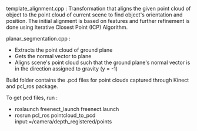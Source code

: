 template_alignment.cpp : Transformation that aligns the given point cloud of object to the point cloud of current scene to find object's orientation and position.  The initial alignment is based on features and further refinement is done using Iterative Closest Point (ICP) Algorithm.

planar_segmentation.cpp : 
- Extracts the point cloud of ground plane
- Gets the normal vector to plane
- Aligns scene's point cloud such that the ground plane's normal vector is in the direction assigned to gravity (y = -1)

Build folder contains the .pcd files for point clouds captured through Kinect and pcl_ros package.

To get pcd files, run :

- roslaunch freenect_launch freenect.launch
- rosrun pcl_ros pointcloud_to_pcd input:=/camera/depth_registered/points

